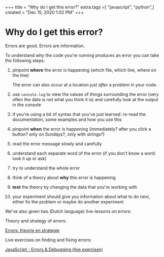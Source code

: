 +++
title = "Why do I get this error?"
extra.tags =[ "javascript", "python",]
created = "Dec 15, 2020 1:02 PM"
+++
# Why do I get this error?


Errors are good. Errors are information.

To understand why the code you're running produces an error you can take the following steps:

1. pinpoint **where** the error is happening (which file, which line, where on the line)

    The error can also occur at a location just *after* a problem in your code.

2. use `console.log` to view the values of things surrounding the error (very often the data is not what you think it is) and carefully look at the output in the console
3. if you're using a bit of syntax that you've just learned: re-read the documentation, some examples and how you use this
4. pinpoint **when** the error is happening (immediately? after you click a button? only on Sundays?, only with strings?)
5. read the error message slowly and carefully
6. understand each separate word of the error (if you don't know a word: look it up or ask)
7. try to understand the whole error
8. think of a theory about **why** this error is happening
9. **test** the theory by changing the data that you're working with
10. your experiment should give you information about what to do next, either fix the problem or maybe do another experiment

We've also given two (Dutch language) live-lessons on errors:

Theory and strategy of errors:

[Errors: theorie en strategie](https://vimeo.com/482536759/24d726fa21)

Live exercises on finding and fixing errors:

[JavaScript - Errors & Debugging (live exercises)](https://vimeo.com/456868673/b1eb2666e7)